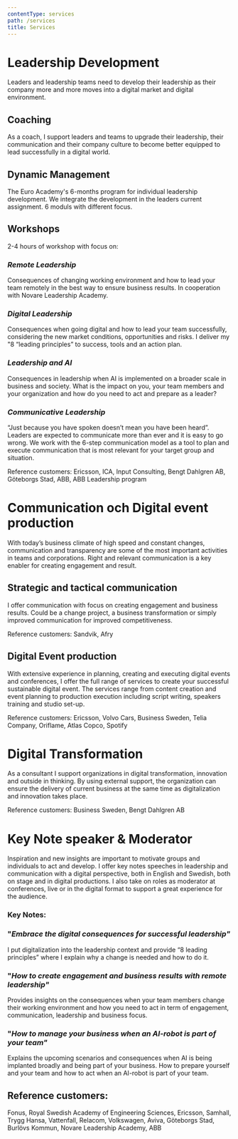 ```yaml
---
contentType: services
path: /services
title: Services
---
```

# **Leadership  Development**

Leaders and leadership teams need to develop their leadership as their company more and more moves into a digital market and digital environment.

## Coaching

As a coach, I support leaders and teams to upgrade their leadership, their communication and their company culture to become better equipped to lead successfully in a digital world.

## Dynamic Management

The Euro Academy's 6-months program for individual leadership development. We integrate the development in the leaders current assignment. 6 moduls with different focus.  

## Workshops

2-4 hours of workshop with focus on:

### _Remote Leadership_

Consequences of changing working environment and how to lead your team remotely in the best way to ensure business results. In cooperation with Novare Leadership Academy.

### _Digital Leadership_

Consequences when going digital and how to lead your team successfully, considering the new market conditions, opportunities and risks. I deliver my "8 “leading principles” to success, tools and an action plan.

### _Leadership and AI_

Consequences in leadership when AI is implemented on a broader scale in business and society. What is the impact on you, your team members and your organization and how do you need to act and prepare as a leader?

### _Communicative Leadership_

“Just because you have spoken doesn’t mean you have been heard”. Leaders are expected to communicate more than ever and it is easy to go wrong. We work with the 6-step communication model as a tool to plan and execute communication that is most relevant for your target group and situation.

Reference customers: Ericsson, ICA, Input Consulting, Bengt Dahlgren AB, Göteborgs Stad, ABB, ABB Leadership program

### 

# Communication och Digital event production

With today’s business climate of high speed and constant changes, communication and transparency are some of the most important activities in teams and corporations. Right and relevant communication is a key enabler for creating engagement and result.

## Strategic and tactical communication

I offer communication with focus on creating engagement and business results. Could be a change project, a business transformation or simply improved communication for improved competitiveness.

Reference customers: Sandvik, Afry

## Digital Event production

With extensive experience in planning, creating and executing digital events and conferences, I offer the full range of services to create your successful sustainable digital event. The services range from content creation and event planning to production execution including script writing, speakers training and studio set-up.

Reference customers: Ericsson, Volvo Cars, Business Sweden, Telia Company, Oriflame, Atlas Copco, Spotify

### 

# Digital Transformation

As a consultant I support organizations in digital transformation, innovation and outside in thinking. By using external support, the organization can ensure the delivery of current business at the same time as digitalization and innovation takes place.

Reference customers: Business Sweden, Bengt Dahlgren AB

### 

# Key Note speaker & Moderator

Inspiration and new insights are important to motivate groups and individuals to act and develop. I offer key notes speeches in leadership and communication with a digital perspective, both in English and Swedish, both on stage and in digital productions.  I also take on roles as moderator at conferences, live or in the digital format to support a great experience for the audience.

### Key Notes:

### "_Embrace the digital consequences for successful leadership"_

I put digitalization into the leadership context and provide “8 leading principles” where I explain why a change is needed and how to do it.

### "_How to create engagement and business results with remote leadership"_

Provides insights on the consequences when your team members change their working environment and how you need to act in term of engagement, communication, leadership and business focus.

### "_How to manage your business when an AI-robot is part of your team"_

Explains the upcoming scenarios and consequences when AI is being implanted broadly and being part of your business. How to prepare yourself and your team and how to act when an AI-robot is part of your team.

## Reference customers:

Fonus, Royal Swedish Academy of Engineering Sciences, Ericsson, Samhall, Trygg Hansa, Vattenfall, Relacom, Volkswagen, Aviva, Göteborgs Stad, Burlövs Kommun, Novare Leadership Academy, ABB

### 

###
